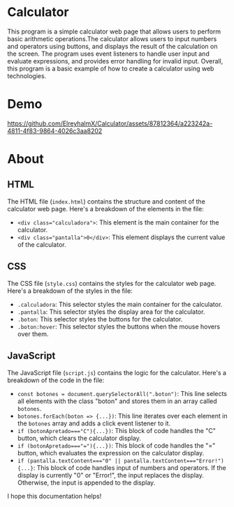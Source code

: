 # Calculator
This program is a simple calculator web page that allows users to perform basic arithmetic operations.The calculator allows users to input numbers and operators using buttons, and displays the result of the calculation on the screen. The program uses event listeners to handle user input and evaluate expressions, and provides error handling for invalid input. Overall, this program is a basic example of how to create a calculator using web technologies.


# Demo 
https://github.com/ElreyhalmX/Calculator/assets/87812364/a223242a-4811-4f83-9864-4026c3aa8202




# About

## HTML

The HTML file (`index.html`) contains the structure and content of the calculator web page. Here's a breakdown of the elements in the file:

- `<div class="calculadora">`: This element is the main container for the calculator.
- `<div class="pantalla">0</div>`: This element displays the current value of the calculator.

## CSS

The CSS file (`style.css`) contains the styles for the calculator web page. Here's a breakdown of the styles in the file:

- `.calculadora`: This selector styles the main container for the calculator.
- `.pantalla`: This selector styles the display area for the calculator.
- `.boton`: This selector styles the buttons for the calculator.
- `.boton:hover`: This selector styles the buttons when the mouse hovers over them.

## JavaScript

The JavaScript file (`script.js`) contains the logic for the calculator. Here's a breakdown of the code in the file:

- `const botones = document.querySelectorAll(".boton")`: This line selects all elements with the class "boton" and stores them in an array called `botones`.
- `botones.forEach(boton => {...})`: This line iterates over each element in the `botones` array and adds a click event listener to it.
- `if (botonApretado==="C"){...})`: This block of code handles the "C" button, which clears the calculator display.
- `if (botonApretado==="="){...})`: This block of code handles the "=" button, which evaluates the expression on the calculator display.
- `if (pantalla.textContent==="0" || pantalla.textContent==="Error!"){...}`: This block of code handles input of numbers and operators. If the display is currently "0" or "Error!", the input replaces the display. Otherwise, the input is appended to the display.

I hope this documentation helps! 
